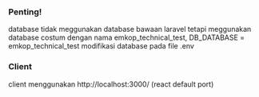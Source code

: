 ### Penting!
database tidak meggunakan database bawaan laravel tetapi meggunakan database costum dengan nama emkop_technical_test, DB_DATABASE = emkop_technical_test modifikasi database pada file .env

### Client
client menggunakan http://localhost:3000/ (react default port)